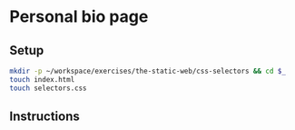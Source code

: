 # Personal bio page

## Setup

```bash
mkdir -p ~/workspace/exercises/the-static-web/css-selectors && cd $_
touch index.html
touch selectors.css
```

## Instructions
